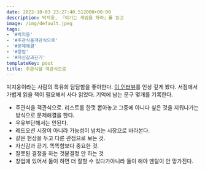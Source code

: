 ```yaml
---
date: 2022-10-03 23:27:40.512000+00:00
description: 박지웅, 『이기는 게임을 하라』를 읽고
image: /img/default.jpeg
tags:
- '#박지웅'
- '#주관식을객관식으로'
- '#문제해결'
- '#창업'
- '#자신감과끈기'
templateKey: post
title: 주관식을 객관식으로
---
```


박지웅이라는 사람의 특유희 담담함을 좋아한다. [이 인터뷰]( https://www.youtube.com/watch?v=5ZGsrbQbcbE )를 인상 깊게 봤다. 서점에서 가볍게 읽을 책이 필요해서 사다 읽었다. 기억에 남는 문구 몇개를 기록한다.

- 주관식을 객관식으로. 리스트를 한껏 뽑아놓고 그중에 아니다 싶은 것을 지워나가는 방식으로 문제해결을 한다.
- 우유부단해서는 안된다.
- 레드오션 시장이 아니라 가능성이 넘치는 시장으로 바라본다.
- 같은 현상을 두고 다른 관점으로 보는 것.
- 자신감과 끈기. 똑똑함보다 중요한 것.
- 잘못된 결정을 하는 것볻결정 안 하는 것
- 창업에 있어서 둘이 하면 더 잘할 수 있다가아니라 둘이 해야 멘탈이 안 망가진다.